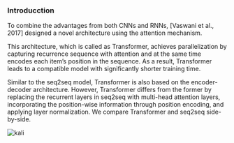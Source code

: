 ### Introducction

To combine the advantages from both CNNs and RNNs, [Vaswani et al., 2017] designed a novel architecture using the attention mechanism.

This architecture, which is called as Transformer, achieves parallelization by capturing recurrence sequence with attention and at the same time encodes each item’s position in the sequence. As a result, Transformer leads to a compatible model with significantly shorter training time.

Similar to the seq2seq model, Transformer is also based on the encoder-decoder architecture. However, Transformer differs from the former by replacing the recurrent layers in seq2seq with multi-head attention layers, incorporating the position-wise information through position encoding, and applying layer normalization. We compare Transformer and seq2seq side-by-side.

![kali](https://www.cellstrat.com/wp-content/uploads/2020/05/Seq2seq-and-Transformers.png)


